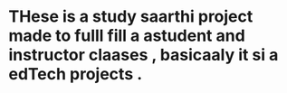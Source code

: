 # THese is a study saarthi project made to fulll fill a astudent and instructor claases , basicaaly it si a edTech projects .
